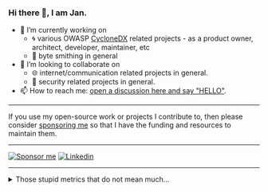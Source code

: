 ### Hi there 👋, I am Jan.

- 🔭 I’m currently working on 
  - :cyclone: various OWASP [CycloneDX](https://github.com/CycloneDX/) related projects - as a product owner, architect, developer, maintainer, etc
  <!-- [nichtparasoup](https://github.com/k4cg/nichtparasoup) -->
  - :hammer: byte smithing in general
- 👯 I’m looking to collaborate on 
  - :globe_with_meridians: internet/communication related projects in general.
  - :lock_with_ink_pen: security related projects in general.
- 📫 How to reach me: [open a discussion here and say "HELLO"](https://github.com/jkowalleck/jkowalleck/discussions/new?category=hello).

<!--
- 🤔 I’m looking for help with ...
- 🌱 I’m currently learning python.
- 💬 Ask me about ...
- 😄 Pronouns: ...
- ⚡ Fun fact: ...
-->

----

If you use my open-source work or projects I contribute to, then please consider [sponsoring me][sponsor me] so that I have the funding and resources to maintain them.

----

[![Sponsor me](https://img.shields.io/static/v1?label=&message=Sponsor%20Me&color=F6F8FA&logo=GitHub%20Sponsors&logoColor=EA4AAA&style=for-the-badge)][sponsor me]
[![Linkedin](https://img.shields.io/static/v1?label=&message=LinkedIn&color=0A66C2&logo=linkedin&logoColor=white&style=for-the-badge)](https://www.linkedin.com/in/jankowalleck/)

[sponsor me]: https://github.com/sponsors/jkowalleck

----

<details><summary>Those stupid metrics that do not mean much...</summary>
  
[![GitHub Trends](https://api.githubtrends.io/user/svg/jkowalleck/langs?time_range=one_year&loc_metric=changed&theme=dark)](https://www.githubwrapped.io/jkowalleck)
![GitHub Stats](https://github-readme-stats.vercel.app/api?username=jkowalleck&theme=dark&disable_animations=true&hide_rank=true&hide_title=true)

</details>
